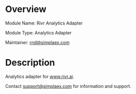 # Overview

Module Name: Rivr Analytics Adapter

Module Type: Analytics Adapter

Maintainer: rnd@simplaex.com

# Description

Analytics adapter for www.rivr.ai.

Contact support@simplaex.com for information and support.
